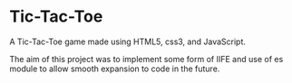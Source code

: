 # Tic-Tac-Toe

A Tic-Tac-Toe game made using HTML5, css3, and JavaScript.

The aim of this project was to implement some form of IIFE
and use of es module to allow smooth expansion to code in
the future.
